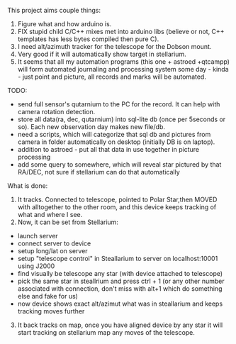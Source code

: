 This project aims couple things:
1. Figure what and how arduino is.
2. FIX stupid child C/C++ mixes  met into arduino libs (believe or not, C++ templates has less bytes compiled then pure C).
3. I need alt/azimuth tracker for the telescope for the Dobson mount.
4. Very good if it will automatically show target in stellarium.
5. It seems that all my automation programs (this one + astroed +qtcampp) will form automated journaling and processing system some day - kinda - just point and picture, all records and marks will be automated.

TODO:
* send full sensor's qutarnium to the PC for the record. It can help with camera rotation detection.
* store all data(ra, dec, qutarnium) into sql-lite db (once per 5seconds or so). Each new observation day makes new file/db.
* need a scripts, which will categorize that sql db and pictures from camera in folder automatically on desktop (initially DB is on laptop).
* addition to astroed - put all that data in use together in picture processing
* add some query to somewhere, which will reveal star pictured by that RA/DEC, not sure if stellarium can do that automatically

What is done:
1. It tracks. Connected to telescope, pointed to Polar Star,then MOVED 
with alltogether to the other room, and this device keeps tracking of 
what and where I see.
2. Now, it can be set from Stellarium:
* launch server
* connect server to device
* setup long/lat on server
* setup "telescope control" in Steallarium to server on localhost:10001 using J2000
* find visually be telescope any star (with device attached to telescope)
* pick the same star in steallrium and press ctrl + 1 (or any other number associated with connection, don't miss with alt+1 which do something else and fake for us)
* now device shows exact alt/azimut what was in steallarium and keeps tracking moves further

3. It back tracks on map, once you have aligned device by any star it will start tracking on stellarium map any moves of the telescope.
